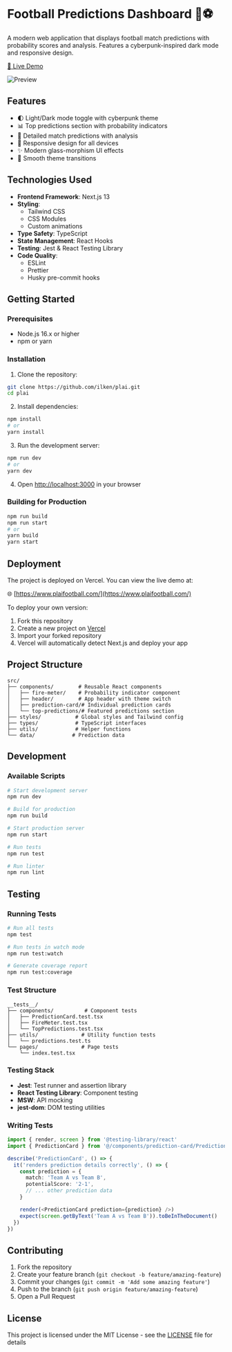 # Football Predictions Dashboard 🎯⚽

A modern web application that displays football match predictions with probability scores and analysis. Features a cyberpunk-inspired dark mode and responsive design.

[🔗 Live Demo](https://www.plaifootball.com/)

![Preview](https://github.com/user-attachments/assets/f38305fb-cb6e-4053-a31d-5c4ce04afe8c)

## Features

- 🌓 Light/Dark mode toggle with cyberpunk theme
- 📊 Top predictions section with probability indicators
- 🎯 Detailed match predictions with analysis
- 📱 Responsive design for all devices
- ✨ Modern glass-morphism UI effects
- 🔄 Smooth theme transitions

## Technologies Used

- **Frontend Framework**: Next.js 13
- **Styling**:
  - Tailwind CSS
  - CSS Modules
  - Custom animations
- **Type Safety**: TypeScript
- **State Management**: React Hooks
- **Testing**: Jest & React Testing Library
- **Code Quality**:
  - ESLint
  - Prettier
  - Husky pre-commit hooks

## Getting Started

### Prerequisites

- Node.js 16.x or higher
- npm or yarn

### Installation

1. Clone the repository:

```bash
git clone https://github.com/ilken/plai.git
cd plai
```

2. Install dependencies:

```bash
npm install
# or
yarn install
```

3. Run the development server:

```bash
npm run dev
# or
yarn dev
```

4. Open [http://localhost:3000](http://localhost:3000) in your browser

### Building for Production

```bash
npm run build
npm run start
# or
yarn build
yarn start
```

## Deployment

The project is deployed on Vercel. You can view the live demo at:

🌐 [https://www.plaifootball.com/](https://www.plaifootball.com/)

To deploy your own version:

1. Fork this repository
2. Create a new project on [Vercel](https://vercel.com)
3. Import your forked repository
4. Vercel will automatically detect Next.js and deploy your app

## Project Structure

```
src/
├── components/        # Reusable React components
│   ├── fire-meter/    # Probability indicator component
│   ├── header/        # App header with theme switch
│   ├── prediction-card/# Individual prediction cards
│   └── top-predictions/# Featured predictions section
├── styles/           # Global styles and Tailwind config
├── types/            # TypeScript interfaces
├── utils/            # Helper functions
└── data/            # Prediction data
```

## Development

### Available Scripts

```bash
# Start development server
npm run dev

# Build for production
npm run build

# Start production server
npm run start

# Run tests
npm run test

# Run linter
npm run lint
```

## Testing

### Running Tests

```bash
# Run all tests
npm test

# Run tests in watch mode
npm run test:watch

# Generate coverage report
npm run test:coverage
```

### Test Structure

```
__tests__/
├── components/          # Component tests
│   ├── PredictionCard.test.tsx
│   ├── FireMeter.test.tsx
│   └── TopPredictions.test.tsx
├── utils/              # Utility function tests
│   └── predictions.test.ts
└── pages/              # Page tests
    └── index.test.tsx
```

### Testing Stack

- **Jest**: Test runner and assertion library
- **React Testing Library**: Component testing
- **MSW**: API mocking
- **jest-dom**: DOM testing utilities

### Writing Tests

```typescript
import { render, screen } from '@testing-library/react'
import { PredictionCard } from '@/components/prediction-card/PredictionCard.component'

describe('PredictionCard', () => {
  it('renders prediction details correctly', () => {
    const prediction = {
      match: 'Team A vs Team B',
      potentialScore: '2-1',
      // ... other prediction data
    }

    render(<PredictionCard prediction={prediction} />)
    expect(screen.getByText('Team A vs Team B')).toBeInTheDocument()
  })
})
```

## Contributing

1. Fork the repository
2. Create your feature branch (`git checkout -b feature/amazing-feature`)
3. Commit your changes (`git commit -m 'Add some amazing feature'`)
4. Push to the branch (`git push origin feature/amazing-feature`)
5. Open a Pull Request

## License

This project is licensed under the MIT License - see the [LICENSE](LICENSE) file for details
